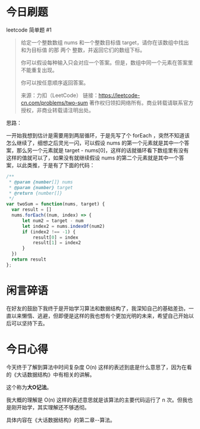 # 今日刷题
leetcode 简单题 #1

> 给定一个整数数组 nums 和一个整数目标值 target，请你在该数组中找出 和为目标值 的那 两个 整数，并返回它们的数组下标。
>
> 你可以假设每种输入只会对应一个答案。但是，数组中同一个元素在答案里不能重复出现。
>
> 你可以按任意顺序返回答案。
>
> 来源：力扣（LeetCode）
链接：https://leetcode-cn.com/problems/two-sum
著作权归领扣网络所有。商业转载请联系官方授权，非商业转载请注明出处。

思路：

一开始我想到估计是需要用到两层循环，于是先写了个 forEach ，突然不知道该怎么继续了，细想之后灵光一闪，可以假设 nums 的第一个元素就是其中一个答案，那么另一个元素就是 target - nums[0]，这样的话就循环看下数组里有没有这样的值就可以了，如果没有就继续假设 nums 的第二个元素就是其中一个答案，以此类推，于是有了下面的代码：

```js
/**
 * @param {number[]} nums
 * @param {number} target
 * @return {number[]}
 */
var twoSum = function(nums, target) {
  var result = []
  nums.forEach((num, index) => {
      let num2 = target - num
      let index2 = nums.indexOf(num2)
      if (index2 !== -1) {
          result[0] = index
          result[1] = index2
      }
  })
  return result
};
```

# 闲言碎语
在好友的鼓励下我终于是开始学习算法和数据结构了，我深知自己的基础差劲，一直以来懒惰、逃避，但即便是这样的我也想有个更加光明的未来，希望自己开始以后可以坚持下去。

# 今日心得

今天终于了解到算法中时间复杂度 O(n) 这样的表述到底是什么意思了，因为在看的《大话数据结构》中有相关的讲解。

这个称为**大O记法**。

我大概的理解是 O(n) 这样的表述意思就是该算法的主要代码运行了 n 次。但我也是刚开始学，其实理解还不够透彻。

具体内容在《大话数据结构》的第二章--算法。